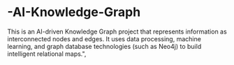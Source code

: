 # -AI-Knowledge-Graph
This is an AI-driven Knowledge Graph project that represents information as interconnected nodes and edges. It uses data processing, machine learning, and graph database technologies (such as Neo4j) to build intelligent relational maps.",
